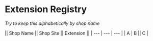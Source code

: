 # Extension Registry

_Try to keep this alphabetically by shop name_

|| Shop Name || Shop Site || Extension ||
| ---   | ---   | --- |
| A     | B     || C |